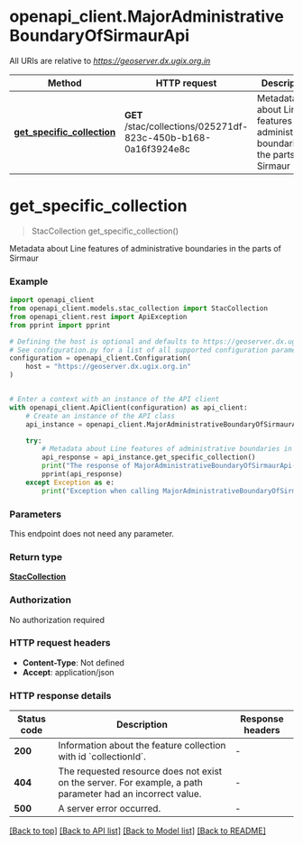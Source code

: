 # openapi_client.MajorAdministrativeBoundaryOfSirmaurApi

All URIs are relative to *https://geoserver.dx.ugix.org.in*

Method | HTTP request | Description
------------- | ------------- | -------------
[**get_specific_collection**](MajorAdministrativeBoundaryOfSirmaurApi.md#get_specific_collection) | **GET** /stac/collections/025271df-823c-450b-b168-0a16f3924e8c | Metadata about Line features of administrative boundaries in the parts of Sirmaur


# **get_specific_collection**
> StacCollection get_specific_collection()

Metadata about Line features of administrative boundaries in the parts of Sirmaur

### Example


```python
import openapi_client
from openapi_client.models.stac_collection import StacCollection
from openapi_client.rest import ApiException
from pprint import pprint

# Defining the host is optional and defaults to https://geoserver.dx.ugix.org.in
# See configuration.py for a list of all supported configuration parameters.
configuration = openapi_client.Configuration(
    host = "https://geoserver.dx.ugix.org.in"
)


# Enter a context with an instance of the API client
with openapi_client.ApiClient(configuration) as api_client:
    # Create an instance of the API class
    api_instance = openapi_client.MajorAdministrativeBoundaryOfSirmaurApi(api_client)

    try:
        # Metadata about Line features of administrative boundaries in the parts of Sirmaur
        api_response = api_instance.get_specific_collection()
        print("The response of MajorAdministrativeBoundaryOfSirmaurApi->get_specific_collection:\n")
        pprint(api_response)
    except Exception as e:
        print("Exception when calling MajorAdministrativeBoundaryOfSirmaurApi->get_specific_collection: %s\n" % e)
```



### Parameters

This endpoint does not need any parameter.

### Return type

[**StacCollection**](StacCollection.md)

### Authorization

No authorization required

### HTTP request headers

 - **Content-Type**: Not defined
 - **Accept**: application/json

### HTTP response details

| Status code | Description | Response headers |
|-------------|-------------|------------------|
**200** | Information about the feature collection with id &#x60;collectionId&#x60;. |  -  |
**404** | The requested resource does not exist on the server. For example, a path parameter had an incorrect value. |  -  |
**500** | A server error occurred. |  -  |

[[Back to top]](#) [[Back to API list]](../README.md#documentation-for-api-endpoints) [[Back to Model list]](../README.md#documentation-for-models) [[Back to README]](../README.md)

